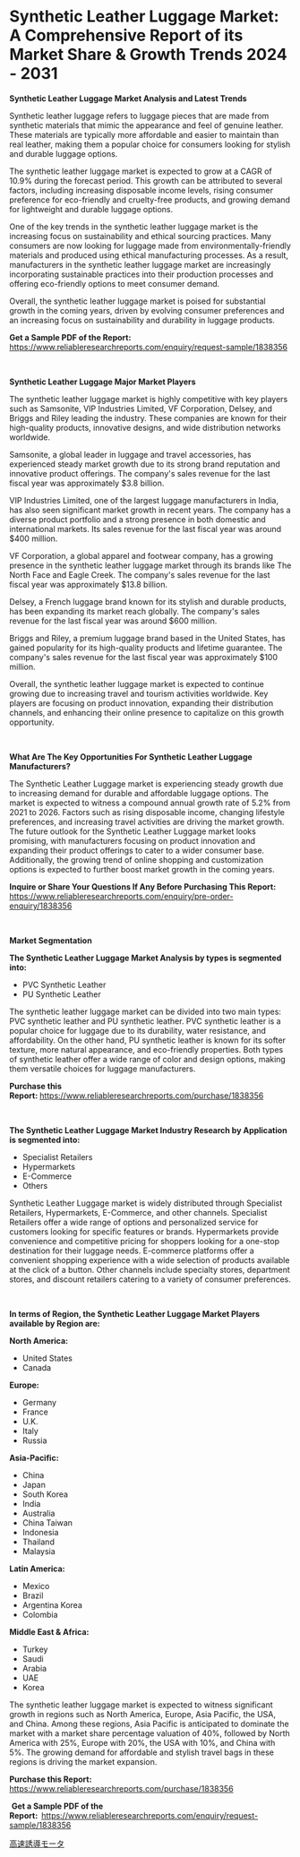 <p><h1>Synthetic Leather Luggage Market: A Comprehensive Report of its Market Share & Growth Trends 2024 - 2031</h1></p><p><strong>Synthetic Leather Luggage Market Analysis and Latest Trends</strong></p>
<p><p>Synthetic leather luggage refers to luggage pieces that are made from synthetic materials that mimic the appearance and feel of genuine leather. These materials are typically more affordable and easier to maintain than real leather, making them a popular choice for consumers looking for stylish and durable luggage options.</p><p>The synthetic leather luggage market is expected to grow at a CAGR of 10.9% during the forecast period. This growth can be attributed to several factors, including increasing disposable income levels, rising consumer preference for eco-friendly and cruelty-free products, and growing demand for lightweight and durable luggage options.</p><p>One of the key trends in the synthetic leather luggage market is the increasing focus on sustainability and ethical sourcing practices. Many consumers are now looking for luggage made from environmentally-friendly materials and produced using ethical manufacturing processes. As a result, manufacturers in the synthetic leather luggage market are increasingly incorporating sustainable practices into their production processes and offering eco-friendly options to meet consumer demand.</p><p>Overall, the synthetic leather luggage market is poised for substantial growth in the coming years, driven by evolving consumer preferences and an increasing focus on sustainability and durability in luggage products.</p></p>
<p><strong>Get a Sample PDF of the Report:&nbsp;</strong> <a href="https://www.reliableresearchreports.com/enquiry/request-sample/1838356">https://www.reliableresearchreports.com/enquiry/request-sample/1838356</a></p>
<p>&nbsp;</p>
<p><strong>Synthetic Leather Luggage Major Market Players</strong></p>
<p><p>The synthetic leather luggage market is highly competitive with key players such as Samsonite, VIP Industries Limited, VF Corporation, Delsey, and Briggs and Riley leading the industry. These companies are known for their high-quality products, innovative designs, and wide distribution networks worldwide.</p><p>Samsonite, a global leader in luggage and travel accessories, has experienced steady market growth due to its strong brand reputation and innovative product offerings. The company's sales revenue for the last fiscal year was approximately $3.8 billion.</p><p>VIP Industries Limited, one of the largest luggage manufacturers in India, has also seen significant market growth in recent years. The company has a diverse product portfolio and a strong presence in both domestic and international markets. Its sales revenue for the last fiscal year was around $400 million.</p><p>VF Corporation, a global apparel and footwear company, has a growing presence in the synthetic leather luggage market through its brands like The North Face and Eagle Creek. The company's sales revenue for the last fiscal year was approximately $13.8 billion.</p><p>Delsey, a French luggage brand known for its stylish and durable products, has been expanding its market reach globally. The company's sales revenue for the last fiscal year was around $600 million.</p><p>Briggs and Riley, a premium luggage brand based in the United States, has gained popularity for its high-quality products and lifetime guarantee. The company's sales revenue for the last fiscal year was approximately $100 million.</p><p>Overall, the synthetic leather luggage market is expected to continue growing due to increasing travel and tourism activities worldwide. Key players are focusing on product innovation, expanding their distribution channels, and enhancing their online presence to capitalize on this growth opportunity.</p></p>
<p>&nbsp;</p>
<p><strong>What Are The Key Opportunities For Synthetic Leather Luggage Manufacturers?</strong></p>
<p><p>The Synthetic Leather Luggage market is experiencing steady growth due to increasing demand for durable and affordable luggage options. The market is expected to witness a compound annual growth rate of 5.2% from 2021 to 2026. Factors such as rising disposable income, changing lifestyle preferences, and increasing travel activities are driving the market growth. The future outlook for the Synthetic Leather Luggage market looks promising, with manufacturers focusing on product innovation and expanding their product offerings to cater to a wider consumer base. Additionally, the growing trend of online shopping and customization options is expected to further boost market growth in the coming years.</p></p>
<p><strong>Inquire or Share Your Questions If Any Before Purchasing This Report:</strong> <a href="https://www.reliableresearchreports.com/enquiry/pre-order-enquiry/1838356">https://www.reliableresearchreports.com/enquiry/pre-order-enquiry/1838356</a></p>
<p>&nbsp;</p>
<p><strong>Market Segmentation</strong></p>
<p><strong>The Synthetic Leather Luggage Market Analysis by types is segmented into:</strong></p>
<p><ul><li>PVC Synthetic Leather</li><li>PU Synthetic Leather</li></ul></p>
<p><p>The synthetic leather luggage market can be divided into two main types: PVC synthetic leather and PU synthetic leather. PVC synthetic leather is a popular choice for luggage due to its durability, water resistance, and affordability. On the other hand, PU synthetic leather is known for its softer texture, more natural appearance, and eco-friendly properties. Both types of synthetic leather offer a wide range of color and design options, making them versatile choices for luggage manufacturers.</p></p>
<p><strong>Purchase this Report:&nbsp;</strong><a href="https://www.reliableresearchreports.com/purchase/1838356">https://www.reliableresearchreports.com/purchase/1838356</a></p>
<p>&nbsp;</p>
<p><strong>The Synthetic Leather Luggage Market Industry Research by Application is segmented into:</strong></p>
<p><ul><li>Specialist Retailers</li><li>Hypermarkets</li><li>E-Commerce</li><li>Others</li></ul></p>
<p><p>Synthetic Leather Luggage market is widely distributed through Specialist Retailers, Hypermarkets, E-Commerce, and other channels. Specialist Retailers offer a wide range of options and personalized service for customers looking for specific features or brands. Hypermarkets provide convenience and competitive pricing for shoppers looking for a one-stop destination for their luggage needs. E-commerce platforms offer a convenient shopping experience with a wide selection of products available at the click of a button. Other channels include specialty stores, department stores, and discount retailers catering to a variety of consumer preferences.</p></p>
<p>&nbsp;</p>
<p><strong>In terms of Region, the Synthetic Leather Luggage Market Players available by Region are:</strong></p>
<p>
    <p> <strong> North America: </strong>
        <ul>
            <li>United States</li>
            <li>Canada</li>
        </ul>
        </p> 
    <p> <strong> Europe: </strong>
        <ul>
            <li>Germany</li>
            <li>France</li>
            <li>U.K.</li>
            <li>Italy</li>
            <li>Russia</li>
        </ul>
        </p> 
    <p> <strong> Asia-Pacific: </strong>
        <ul>
            <li>China</li>
            <li>Japan</li>
            <li>South Korea</li>
            <li>India</li>
            <li>Australia</li>
            <li>China Taiwan</li>
            <li>Indonesia</li>
            <li>Thailand</li>
            <li>Malaysia</li>
        </ul>
        </p> 
    <p> <strong> Latin America: </strong>
        <ul>
            <li>Mexico</li>
            <li>Brazil</li>
            <li>Argentina Korea</li>
            <li>Colombia</li>
        </ul>
        </p> 
    <p> <strong> Middle East & Africa: </strong>
        <ul>
            <li>Turkey</li>
            <li>Saudi</li>
            <li>Arabia</li>
            <li>UAE</li>
            <li>Korea</li>
        </ul>
    </p>
    </p>
<p><p>The synthetic leather luggage market is expected to witness significant growth in regions such as North America, Europe, Asia Pacific, the USA, and China. Among these regions, Asia Pacific is anticipated to dominate the market with a market share percentage valuation of 40%, followed by North America with 25%, Europe with 20%, the USA with 10%, and China with 5%. The growing demand for affordable and stylish travel bags in these regions is driving the market expansion.</p></p>
<p><strong>Purchase this Report: </strong><a href="https://www.reliableresearchreports.com/purchase/1838356">https://www.reliableresearchreports.com/purchase/1838356</a></p>
<p>&nbsp;<strong>Get a Sample PDF of the Report:&nbsp;&nbsp;</strong><a href="https://www.reliableresearchreports.com/enquiry/request-sample/1838356">https://www.reliableresearchreports.com/enquiry/request-sample/1838356</a></p>
<p><strong></strong></p>
<p><p><a href="https://github.com/wkuactfdzwizk06/Market-Research-Report-List-1/blob/main/33128007697.md">高速誘導モータ</a></p></p>